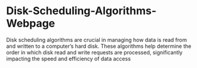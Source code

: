 # Disk-Scheduling-Algorithms-Webpage
Disk scheduling algorithms are crucial in managing how data is read from and written to a computer’s hard disk. These algorithms help determine the order in which disk read and write requests are processed, significantly impacting the speed and efficiency of data access

